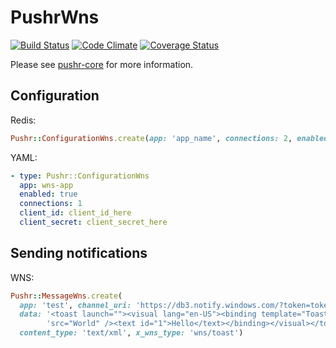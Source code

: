 # PushrWns

[![Build Status](https://travis-ci.org/9to5/pushr-wns.svg?branch=master)](https://travis-ci.org/9to5/pushr-wns)
[![Code Climate](https://codeclimate.com/github/9to5/pushr-wns.png)](https://codeclimate.com/github/9to5/pushr-wns)
[![Coverage Status](https://coveralls.io/repos/9to5/pushr-wns/badge.png)](https://coveralls.io/r/9to5/pushr-wns)

Please see [pushr-core](https://github.com/9to5/pushr-core) for more information.

## Configuration

Redis:
```ruby
Pushr::ConfigurationWns.create(app: 'app_name', connections: 2, enabled: true, client_id: '<client_id>', client_secret: '<client_secret>)
```

YAML:
```yaml
- type: Pushr::ConfigurationWns
  app: wns-app
  enabled: true
  connections: 1
  client_id: client_id_here
  client_secret: client_secret_here
```

## Sending notifications

WNS:
```ruby
Pushr::MessageWns.create(
  app: 'test', channel_uri: 'https://db3.notify.windows.com/?token=token',
  data: '<toast launch=""><visual lang="en-US"><binding template="ToastImageAndText01"><image id="1" '\
        'src="World" /><text id="1">Hello</text></binding></visual></toast>',
  content_type: 'text/xml', x_wns_type: 'wns/toast')
```
